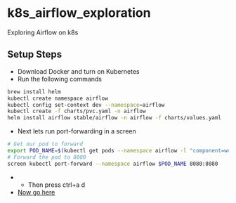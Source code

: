 # k8s_airflow_exploration
Exploring Airflow on k8s

## Setup Steps
- Download Docker and turn on Kubernetes
- Run the following commands
```bash
brew install helm
kubectl create namespace airflow
kubectl config set-context dev --namespace=airflow
kubectl create -f charts/pvc.yaml -n airflow
helm install airflow stable/airflow -n airflow -f charts/values.yaml
```
- Next lets run port-forwarding in a screen
```bash
# Get our pod to forward
export POD_NAME=$(kubectl get pods --namespace airflow -l "component=web,app=airflow" -o jsonpath="{.items[0].metadata.name}")
# Forward the pod to 8080
screen kubectl port-forward --namespace airflow $POD_NAME 8080:8080
```
- - Then press ctrl+a d
- [Now go here](http://localhost:8080/admin/)
